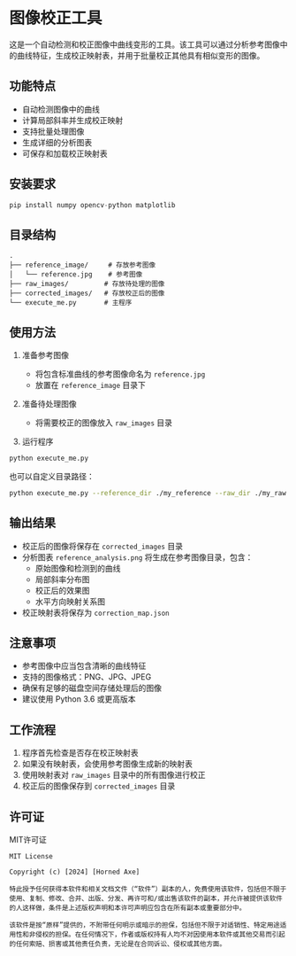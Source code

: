 # 图像校正工具

这是一个自动检测和校正图像中曲线变形的工具。该工具可以通过分析参考图像中的曲线特征，生成校正映射表，并用于批量校正其他具有相似变形的图像。

## 功能特点

- 自动检测图像中的曲线
- 计算局部斜率并生成校正映射
- 支持批量处理图像
- 生成详细的分析图表
- 可保存和加载校正映射表

## 安装要求

````python
pip install numpy opencv-python matplotlib
````

## 目录结构

````plaintext
.
├── reference_image/     # 存放参考图像
│   └── reference.jpg    # 参考图像
├── raw_images/         # 存放待处理的图像
├── corrected_images/   # 存放校正后的图像
└── execute_me.py       # 主程序
````

## 使用方法

1. 准备参考图像
   - 将包含标准曲线的参考图像命名为 `reference.jpg`
   - 放置在 `reference_image` 目录下

2. 准备待处理图像
   - 将需要校正的图像放入 `raw_images` 目录

3. 运行程序
````bash
python execute_me.py
````

也可以自定义目录路径：
````bash
python execute_me.py --reference_dir ./my_reference --raw_dir ./my_raw --output_dir ./my_output
````

## 输出结果

- 校正后的图像将保存在 `corrected_images` 目录
- 分析图表 `reference_analysis.png` 将生成在参考图像目录，包含：
  - 原始图像和检测到的曲线
  - 局部斜率分布图
  - 校正后的效果图
  - 水平方向映射关系图
- 校正映射表将保存为 `correction_map.json`

## 注意事项

- 参考图像中应当包含清晰的曲线特征
- 支持的图像格式：PNG、JPG、JPEG
- 确保有足够的磁盘空间存储处理后的图像
- 建议使用 Python 3.6 或更高版本

## 工作流程

1. 程序首先检查是否存在校正映射表
2. 如果没有映射表，会使用参考图像生成新的映射表
3. 使用映射表对 `raw_images` 目录中的所有图像进行校正
4. 校正后的图像保存到 `corrected_images` 目录

## 许可证

MIT许可证

````plaintext
MIT License

Copyright (c) [2024] [Horned Axe]

特此授予任何获得本软件和相关文档文件（“软件”）副本的人，免费使用该软件，包括但不限于使用、复制、修改、合并、出版、分发、再许可和/或出售该软件的副本，并允许被提供该软件的人这样做，条件是上述版权声明和本许可声明应包含在所有副本或重要部分中。

该软件是按“原样”提供的，不附带任何明示或暗示的担保，包括但不限于对适销性、特定用途适用性和非侵权的担保。在任何情况下，作者或版权持有人均不对因使用本软件或其他交易而引起的任何索赔、损害或其他责任负责，无论是在合同诉讼、侵权或其他方面。
````

